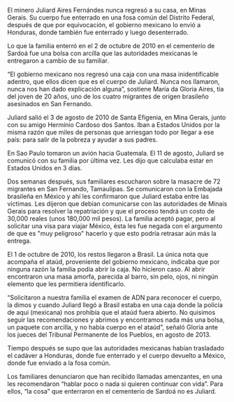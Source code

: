 El minero Juliard Aires Fernándes nunca regresó a su casa, en Minas Gerais. Su cuerpo fue enterrado en una fosa común del Distrito Federal, después de que por equivocación, el gobierno mexicano lo envió a Honduras, donde también fue enterrado y luego desenterrado. 

 Lo que la familia enterró en el 2 de octubre de 2010 en el cementerio de Sardoá fue una bolsa con arcilla que las autoridades mexicanas le entregaron a cambio de su familiar. 

 “El gobierno mexicano nos regresó una caja con una masa inidentificable adentro, que ellos dicen que es el cuerpo de Juliard. Nunca nos llamaron, nunca nos han dado explicación alguna”, sostiene María da Gloria Aires, tía del joven de 20 años, uno de los cuatro migrantes de origen brasileño asesinados en San Fernando. 

 Juliard salió el 3 de agosto de 2010 de Santa Efigenia, en Mina Gerais, junto con su amigo Hermínio Cardoso dos Santos. Iban a Estados Unidos por la misma razón que miles de personas que arriesgan todo por llegar a ese país: para salir de la pobreza y ayudar a sus padres. 

 En Sao Paulo tomaron un avión hacia Guatemala. El 11 de agosto, Juliard se comunicó con su familia por última vez. Les dijo que calculaba estar en Estados Unidos en 3 días. 

 Dos semanas después, sus familiares escucharon sobre la masacre de 72 migrantes en San Fernando, Tamaulipas. Se comunicaron con la Embajada brasileña en México y ahí les confirmaron que Juliard estaba entre las víctimas. Les dijeron que debían comunicarse con las autoridades de Minais Gerais para resolver la repatriación y que el proceso tendrá un costo de 30,000 reales (unos 180,000 mil pesos). La familia aceptó pagar,  pero al solicitar una visa para viajar México, ésta les fue negada con el argumento de que es "muy peligroso" hacerlo y que esto podría retrasar aún más la entrega.

  El 1 de octubre de 2010, los restos llegaron a Brasil. La única nota que acompaña el ataúd, proveniente del gobierno mexicano, indicaba que por ninguna razón la familia  podía abrir la caja. No hicieron caso. Al abrir encontraron una masa amorfa, parecida al barro, sin pelo, ojos, ni ningún elemento que les permitiera identificarlo. 

 “Solicitaron a nuestra familia el examen de ADN para reconocer el cuerpo, la dimos y  cuando Juliard llegó a Brasil estaba en una caja donde la policía de aquí (mexicana) nos prohibía que el ataúd fuera abierto. No quisimos seguir las recomendaciones y abrimos y encontramos nada más una bolsa, un paquete con arcilla, y no había cuerpo en el ataúd”, señaló Gloria ante los jueces del Tribunal Permanente de los Pueblos, en agosto de 2013. 

 Tiempo después se supo que las autoridades mexicanas habían trasladado el cadáver a Honduras, donde fue enterrado y el cuerpo devuelto a México, donde fue enviado a la fosa común. 

 Los familiares denunciaron que han recibido llamadas amenzantes, en una les  recomendaron “hablar poco o nada si quieren continuar con vida”. Para ellos, “la cosa” que enterraron en el cementerio de Sardoá no es Juliard.
